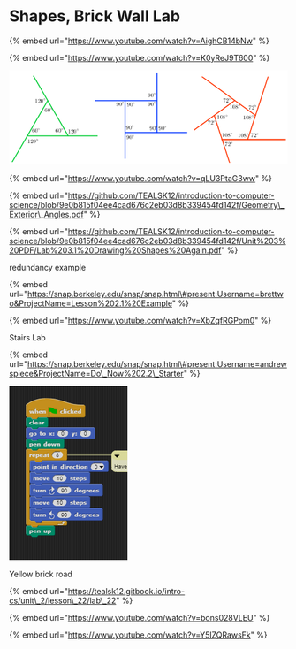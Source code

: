 # Shapes, Brick Wall Lab

{% embed url="https://www.youtube.com/watch?v=AighCB14bNw" %}

{% embed url="https://www.youtube.com/watch?v=K0yReJ9T600" %}



![](.gitbook/assets/image%20%2831%29.png)

{% embed url="https://www.youtube.com/watch?v=qLU3PtaG3ww" %}

{% embed url="https://github.com/TEALSK12/introduction-to-computer-science/blob/9e0b815f04ee4cad676c2eb03d8b339454fd142f/Geometry\_Exterior\_Angles.pdf" %}

{% embed url="https://github.com/TEALSK12/introduction-to-computer-science/blob/9e0b815f04ee4cad676c2eb03d8b339454fd142f/Unit%203%20PDF/Lab%203.1%20Drawing%20Shapes%20Again.pdf" %}

redundancy example

{% embed url="https://snap.berkeley.edu/snap/snap.html\#present:Username=brettwo&ProjectName=Lesson%202.1%20Example" %}

{% embed url="https://www.youtube.com/watch?v=XbZqfRGPom0" %}

Stairs Lab

{% embed url="https://snap.berkeley.edu/snap/snap.html\#present:Username=andrewspiece&ProjectName=Do\_Now%202.2\_Starter" %}



![](.gitbook/assets/image%20%284%29.png)

Yellow brick road

{% embed url="https://tealsk12.gitbook.io/intro-cs/unit\_2/lesson\_22/lab\_22" %}

{% embed url="https://www.youtube.com/watch?v=bons028VLEU" %}

{% embed url="https://www.youtube.com/watch?v=Y5lZQRawsFk" %}




